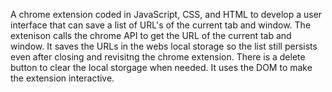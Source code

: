 A chrome extension coded in JavaScript, CSS, and HTML to develop a user interface that can save a list of URL's of the current tab and window. The extenison calls the chrome API to get the URL of the current tab and window. It saves the URLs in the webs local storage so the list still persists even after closing and revisitng the chrome extension. There is a delete button to clear the local storgage when needed. It uses the DOM to make the extension interactive.
